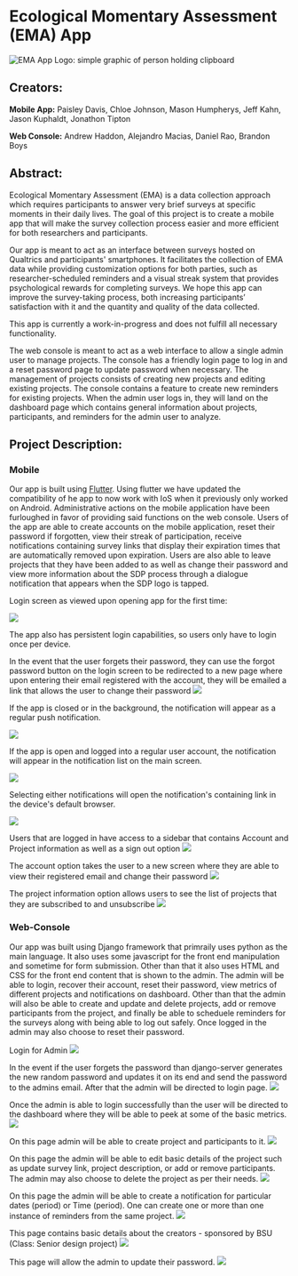 
# Ecological Momentary Assessment (EMA) App
![EMA App Logo: simple graphic of person holding clipboard](../assets/images/logo.png)

## Creators: 

**Mobile App:** Paisley Davis, Chloe Johnson, Mason Humpherys, Jeff Kahn, Jason Kuphaldt, Jonathon Tipton <br>

**Web Console:** Andrew Haddon, Alejandro Macias, Daniel Rao, Brandon Boys

## Abstract:

Ecological Momentary Assessment (EMA) is a data collection approach which requires participants to answer very brief surveys at specific moments in their daily lives. The goal of this project is to create a mobile app that will make the survey collection process easier and more efficient for both researchers and participants. 

Our app is meant to act as an interface between surveys hosted on Qualtrics and participants' smartphones. It facilitates the collection of EMA data while providing customization options for both parties, such as researcher-scheduled reminders and a visual streak system that provides psychological rewards for completing surveys. We hope this app can improve the survey-taking process, both increasing participants’ satisfaction with it and the quantity and quality of the data collected.  
  
This app is currently a work-in-progress and does not fulfill all necessary functionality.

The web console is meant to act as a web interface to allow a single admin user to manage projects. The console has a friendly login page to log in and a reset password page to update password when necessary. The management of projects consists of creating new projects and editing existing projects. The console contains a feature to create new reminders for existing projects. When the admin user logs in, they will land on the dashboard page which contains general information about projects, participants, and reminders for the admin user to analyze.

## Project Description:

### Mobile

Our app is built using [Flutter](https://flutter.dev/). Using flutter we have updated the compatibility of he app to now work with IoS when it previously only worked on Android. Administrative actions on the mobile application have been furloughed in favor of providing said functions on the web console.
Users of the app are able to create accounts on the mobile application, reset their password if forgotten, view their streak of participation, receive notifications containing survey links that display their expiration times that are automatically removed upon expiration.  Users are also able to leave projects that they have been added to as well as change their password and view more information about the SDP process through a dialogue notification that appears when the SDP logo is tapped.
  
Login screen as viewed upon opening app for the first time:  

![](images/new_login_screen.png)  
  
The app also has persistent login capabilities, so users only have to login once per device. 

In the event that the user forgets their password, they can use the forgot password button on the login screen to be redirected to a new page where upon entering their email registered with the account, they will be emailed a link that allows the user to change their password
![](images/new_Recover_Email.png)

If the app is closed or in the background, the notification will appear as a regular push notification.   
  
![](images/notif.png)

If the app is open and logged into a regular user account, the notification will appear in the notification list on the main screen.   
  
![](images/in-app.png)

Selecting either notifications will open the notification's containing link in the device's default browser. 

![](images/link-site.png)

Users that are logged in have access to a sidebar that contains Account and Project information as well as a sign out option
![](images/new_login_side_panel.png)

The account option takes the user to a new screen where they are able to view their registered email and change their password
![](images/new_account_screen.png)

The project information option allows users to see the list of projects that they are subscribed to and unsubscribe
![](images/new_manage_projects.png)

### Web-Console

Our app was built using Django framework that primraily uses python as the main language. It also uses some javascript for the front end manipulation and sometime for form submission. Other than that it also uses HTML and CSS for the front end content that is shown to the admin. The admin will be able to login, recover their account, reset their password, view metrics of different projects and notifications on dashboard. Other than that the admin will also be able to create and update and delete projects, add or remove participants from the project, and finally be able to scheduele reminders for the surveys along with being able to log out safely. Once logged in the admin may also choose to reset their password.

Login for Admin
![](images/ema_login.png) 

In the event if the user forgets the password than django-server generates the new random password and updates it on its end and send the password to the admins email. After that the admin will be directed to login page.
![](images/ema_reset_password.png) 

Once the admin is able to login successfully than the user will be directed to the dashboard where they will be able to peek at some of the basic metrics.
![](images/ema_dashbaord.png) 

On this page admin will be able to create project and participants to it.
![](images/ema_create_project.png) 


On this page the admin will be able to edit basic details of the project such as update survey link, project description, or add or remove participants. The admin may also choose to delete the project as per their needs.
![](images/ema_edit_project.png) 

On this page the admin will be able to create a notification for particular dates (period) or Time (period). One can create one or more than one instance of reminders from the same project.
![](images/ema_notifications.png) 

This page contains basic details about the creators - sponsored by BSU (Class: Senior design project)
![](images/ema_support.PNG) 

This page will allow the admin to update their password.
![](images/ema_change_password.png) 

